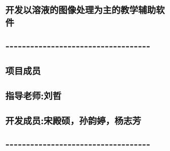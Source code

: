 # 开发以溶液的图像处理为主的教学辅助软件
# -----------------------------------
#              项目成员
#           指导老师:刘哲
#   开发成员:宋殿硕，孙韵婷，杨志芳
# -----------------------------------
